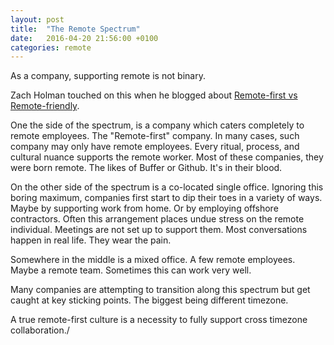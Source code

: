 ```yaml
---
layout: post
title:  "The Remote Spectrum"
date:   2016-04-20 21:56:00 +0100
categories: remote
---
```


As a company, supporting remote is not binary.

Zach Holman touched on this when he blogged about [Remote-first vs Remote-friendly][zach-post].

One the side of the spectrum, is a company which caters completely to remote employees. The "Remote-first" company.  In many cases, such company may only have remote employees. Every ritual, process, and cultural nuance supports the remote worker. Most of these companies, they were born remote. The likes of Buffer or Github. It's in their blood.

On the other side of the spectrum is a co-located single office. Ignoring this boring maximum, companies first start to dip their toes in a variety of ways. Maybe by supporting work from home. Or by employing offshore contractors. Often this arrangement places undue stress on the remote individual. Meetings are not set up to support them. Most conversations happen in real life. They wear the pain.


Somewhere in the middle is a mixed office. A few remote employees. Maybe a remote team. Sometimes this can work very well.


Many companies are attempting to transition along this spectrum but get caught at key sticking points. The biggest being different timezone.

A true remote-first culture is a necessity to fully support cross timezone collaboration./


[zach-post]: https://zachholman.com/posts/remote-first/